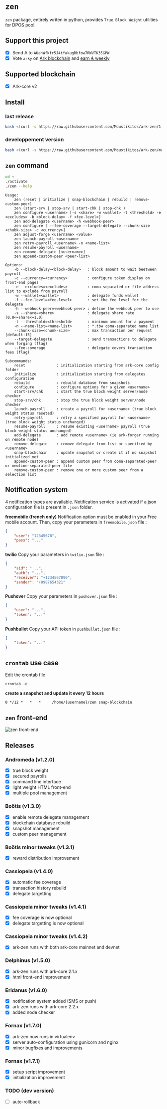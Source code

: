 # `zen`

`zen` package, entirely writen in python, provides `True Block Weight` utilities
for DPOS pool.

## Support this project

  * [X] Send &#1126; to `AUahWfkfr5J4tYakugRbfow7RWVTK35GPW`
  * [X] Vote `arky` on [Ark blockchain](https://explorer.ark.io) and [earn &#1126; weekly](http://arky-delegate.info/arky)

## Supported blockchain

 * [X] Ark-core v2

## Install

### last release

```bash
bash <(curl -s https://raw.githubusercontent.com/Moustikitos/ark-zen/1.7.1/bash/zen-install.sh)
```

### developpement version

```bash
bash <(curl -s https://raw.githubusercontent.com/Moustikitos/ark-zen/master/bash/zen-install-dev.sh)
```

## `zen` command

```bash
cd ~
./activate
./zen --help
```
```
Usage:
    zen (reset | initialize | snap-blockchain | rebuild | remove-custom-peer)
    zen (start-srv | stop-srv | start-chk | stop-chk )
    zen configure <username> [-s <share> -w <wallet> -t <threshold> -e <excludes> -b <block-delay> -f <fee-level>]
    zen add-delegate <username> -h <webhook-peer>
    zen configure [ --fee-coverage --target-delegate --chunk-size <chubk-size> -c <currency>]
    zen adjust-forge <username> <value>
    zen launch-payroll <username>
    zen retry-payroll <username> -n <name-list>
    zen resume-payroll <username>
    zen remove-delegate [<username>]
    zen append-custom-peer <peer-list>

Options:
    -b --block-delay=<block-delay>   : block amount to wait beetween payroll
    -c --currency=<currency>         : configure token display on front-end pages
    -e --excludes=<excludes>         : coma-separated or file address list to exclude from payroll
    -w --wallet=<wallet>             : delegate funds wallet
    -f --fee-level=<fee-level>       : set the fee level for the delegate
    -h --webhook-peer=<webhook-peer> : define the webhook peer to use
    -s --share=<share>               : delegate share rate (0.0<=share<=1.0)
    -t --threshold=<threshold>       : minimum amount for a payment
    -n --name-list=<name-list>       : *.tbw coma-separated name list
    --chunk-size=<chunk-size>        : max transaction per request [default:15]
    --target-delegate                : send transactions to delegate when forging (flag)
    --fee-coverage                   : delegate covers transaction fees (flag)

Subcommands:
    reset              : initialization starting from ark-core config folder
    initialize         : initialization starting from delegates configuration
    rebuild            : rebuild database from snapshots
    configure          : configure options for a given <username>
    start-srv/chk      : start the true block weight server/node checker
    stop-srv/chk       : stop the true block weight server/node checker
    launch-payroll     : create a payroll for <username> (true block weight status reseted)
    retry-payroll      : retry a specified payroll for <username> (true block weight status unchanged)
    resume-payroll     : resume existing <username> payroll (true block weight status unchanged)
    add-delegate       : add remote <username> (ie ark-forger running on remote node)
    remove-delegate    : remove delegate from list or specified by <username>
    snap-blockchain    : update snapshot or create it if no snapshot initialized yet
    append-custom-peer : append custom peer from coma-separated-peer or newline-separated-peer file
    remove-custom-peer : remove one or more custom peer from a selection list
```

## Notification system

4 notification types are available. Notification service is activated if a json configuration file is present in `.json` folder.

**freemobile (french only)**
Notification option must be enabled in your Free mobile account. Then, copy your parameters in `freemobile.json` file&nbsp;:
```json
{
    "user": "12345678", 
    "pass": "..."
}
```

**twilio**
Copy your parameters in `twilio.json` file&nbsp;:
```json
{
    "sid": "...",
    "auth": "...", 
    "receiver": "+1234567890", 
    "sender": "+0987654321"
}
```

**Pushover**
Copy your parameters in `pushover.json` file&nbsp;:
```json
{
    "user": "...",
    "token": "..."
}
```

**Pushbullet**
Copy your API token in `pushbullet.json` file&nbsp;:
```json
{
    "token": "..."
}
```

## `crontab` use case

Edit the crontab file
```shell
crontab -e
```

**create a snapshot and update it every 12 hours**
```shell
0 */12 *   *   *     /home/{username}/zen snap-blockchain
```

## `zen` front-end

![zen front-end](https://raw.githubusercontent.com/Moustikitos/zen/master/app.png)

## Releases

### Andromeda (v1.2.0)

 - [x] true block weight
 - [x] secured payrolls
 - [x] command line interface
 - [x] light weight HTML front-end
 - [x] multiple pool management

### Boötis (v1.3.0)
 - [x] enable remote delegate management
 - [x] blockchain database rebuild
 - [x] snapshot management
 - [x] custom peer management

### Boötis minor tweaks (v1.3.1)
 - [x] reward distribution improvement

### Cassiopeia (v1.4.0)
 - [x] automatic fee coverage
 - [x] transaction history rebuild
 - [x] delegate targetting

### Cassiopeia minor tweaks (v1.4.1)
 - [x] fee coverage is now optional
 - [x] delegate targetting is now optional

### Cassiopeia minor tweaks (v1.4.2)
 - [x] ark-zen runs with both ark-core mainnet and devnet

### Delphinus (v1.5.0)
 - [x] ark-zen runs with ark-core 2.1.x
 - [x] html front-end improvement

### Eridanus (v1.6.0)
 - [x] notification system added (SMS or push)
 - [x] ark-zen runs with ark-core 2.2.x
 - [x] added node checker

### Fornax (v1.7.0)
 - [x] ark-zen now runs in virtualenv
 - [x] server auto-configuration using gunicorn and nginx 
 - [x] minor bugfixes and improvements

### Fornax (v1.7.1)
 - [x] setup script improvement
 - [x] initialization improvement

### TODO (dev version)
 - [ ] auto-rollback
